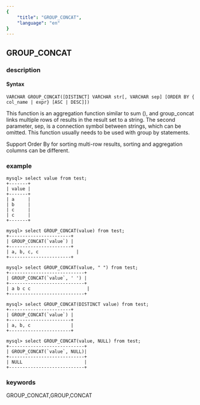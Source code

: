 ```yaml
---
{
    "title": "GROUP_CONCAT",
    "language": "en"
}
---
```


<!-- 
Licensed to the Apache Software Foundation (ASF) under one
or more contributor license agreements.  See the NOTICE file
distributed with this work for additional information
regarding copyright ownership.  The ASF licenses this file
to you under the Apache License, Version 2.0 (the
"License"); you may not use this file except in compliance
with the License.  You may obtain a copy of the License at

  http://www.apache.org/licenses/LICENSE-2.0

Unless required by applicable law or agreed to in writing,
software distributed under the License is distributed on an
"AS IS" BASIS, WITHOUT WARRANTIES OR CONDITIONS OF ANY
KIND, either express or implied.  See the License for the
specific language governing permissions and limitations
under the License.
-->

## GROUP_CONCAT
### description
#### Syntax

`VARCHAR GROUP_CONCAT([DISTINCT] VARCHAR str[, VARCHAR sep] [ORDER BY { col_name | expr} [ASC | DESC]])`


This function is an aggregation function similar to sum (), and group_concat links multiple rows of results in the result set to a string. The second parameter, sep, is a connection symbol between strings, which can be omitted. This function usually needs to be used with group by statements.

<version since="1.2"></version>
Support Order By for sorting multi-row results, sorting and aggregation columns can be different.

### example

```
mysql> select value from test;
+-------+
| value |
+-------+
| a     |
| b     |
| c     |
| c     |
+-------+

mysql> select GROUP_CONCAT(value) from test;
+-----------------------+
| GROUP_CONCAT(`value`) |
+-----------------------+
| a, b, c, c              |
+-----------------------+

mysql> select GROUP_CONCAT(value, " ") from test;
+----------------------------+
| GROUP_CONCAT(`value`, ' ') |
+----------------------------+
| a b c c                     |
+----------------------------+

mysql> select GROUP_CONCAT(DISTINCT value) from test;
+-----------------------+
| GROUP_CONCAT(`value`) |
+-----------------------+
| a, b, c               |
+-----------------------+

mysql> select GROUP_CONCAT(value, NULL) from test;
+----------------------------+
| GROUP_CONCAT(`value`, NULL)|
+----------------------------+
| NULL                       |
+----------------------------+
```

### keywords
GROUP_CONCAT,GROUP,CONCAT
